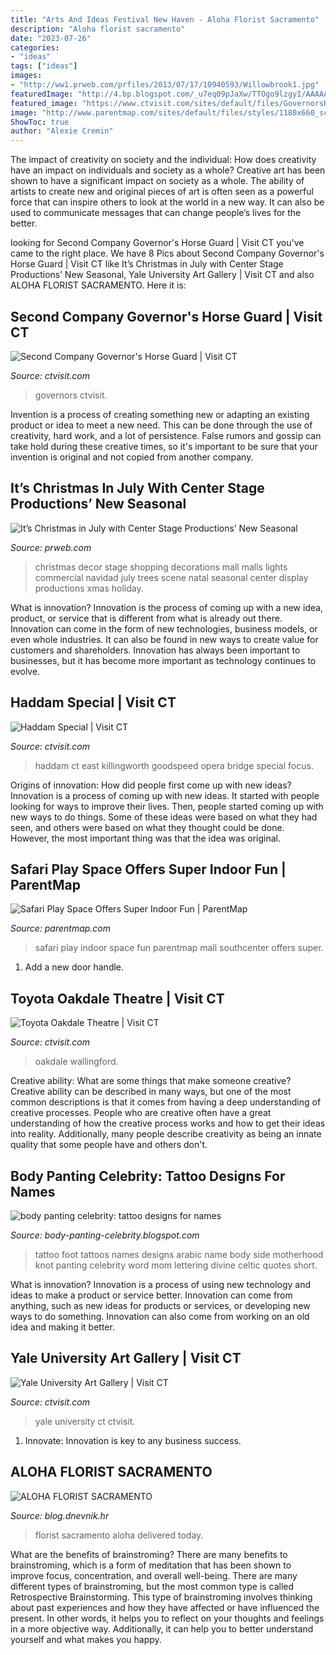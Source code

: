 ```yaml
---
title: "Arts And Ideas Festival New Haven - Aloha Florist Sacramento"
description: "Aloha florist sacramento"
date: "2023-07-26"
categories:
- "ideas"
tags: ["ideas"]
images:
- "http://ww1.prweb.com/prfiles/2013/07/17/10940593/Willowbrook1.jpg"
featuredImage: "http://4.bp.blogspot.com/_u7eq09pJaXw/TTOgo9lzgyI/AAAAAAAAAg8/YKo7wuEJS_o/s1600/first-names-tattoo-designs-girl.jpg"
featured_image: "https://www.ctvisit.com/sites/default/files/GovernorsHorseGuard.jpg"
image: "http://www.parentmap.com/sites/default/files/styles/1180x660_scaled_cropped/public/2018-02/HERO.jpg?itok=ggtytDEv"
ShowToc: true
author: "Alexie Cremin"
---
```



The impact of creativity on society and the individual: How does creativity have an impact on individuals and society as a whole?
Creative art has been shown to have a significant impact on society as a whole. The ability of artists to create new and original pieces of art is often seen as a powerful force that can inspire others to look at the world in a new way. It can also be used to communicate messages that can change people’s lives for the better.

	

		
looking for Second Company Governor&#039;s Horse Guard | Visit CT you've came to the right place. We have 8 Pics about Second Company Governor&#039;s Horse Guard | Visit CT like It’s Christmas in July with Center Stage Productions’ New Seasonal, Yale University Art Gallery | Visit CT and also ALOHA FLORIST SACRAMENTO. Here it is:
		
    
## Second Company Governor&#039;s Horse Guard | Visit CT

<img loading=lazy src="https://www.ctvisit.com/sites/default/files/GovernorsHorseGuard.jpg" onerror="this.onerror=null;this.src='https://tse1.mm.bing.net/th?id=OIP.k_jw_eU07F01ixXR0wSgwgHaFj&amp;pid=15.1';" alt="Second Company Governor&#039;s Horse Guard | Visit CT">

_Source: ctvisit.com_

>governors ctvisit. 

	

Invention is a process of creating something new or adapting an existing product or idea to meet a new need. This can be done through the use of creativity, hard work, and a lot of persistence. False rumors and gossip can take hold during these creative times, so it's important to be sure that your invention is original and not copied from another company.

    
## It’s Christmas In July With Center Stage Productions’ New Seasonal

<img loading=lazy src="http://ww1.prweb.com/prfiles/2013/07/17/10940593/Willowbrook1.jpg" onerror="this.onerror=null;this.src='https://tse2.mm.bing.net/th?id=OIP.L_TG-cmOYH1N9dvl1e35wwHaLH&amp;pid=15.1';" alt="It’s Christmas in July with Center Stage Productions’ New Seasonal">

_Source: prweb.com_

>christmas decor stage shopping decorations mall malls lights commercial navidad july trees scene natal seasonal center display productions xmas holiday. 

	

What is innovation?
Innovation is the process of coming up with a new idea, product, or service that is different from what is already out there. Innovation can come in the form of new technologies, business models, or even whole industries. It can also be found in new ways to create value for customers and shareholders. Innovation has always been important to businesses, but it has become more important as technology continues to evolve.

    
## Haddam Special | Visit CT

<img loading=lazy src="http://www.ctvisit.com/sites/default/files/events/Haddam_Special.jpg" onerror="this.onerror=null;this.src='https://tse3.mm.bing.net/th?id=OIP.mRiDcjf-QYhWeIlaLqnWQwHaEt&amp;pid=15.1';" alt="Haddam Special | Visit CT">

_Source: ctvisit.com_

>haddam ct east killingworth goodspeed opera bridge special focus. 

	

Origins of innovation: How did people first come up with new ideas?
Innovation is a process of coming up with new ideas. It started with people looking for ways to improve their lives. Then, people started coming up with new ways to do things. Some of these ideas were based on what they had seen, and others were based on what they thought could be done. However, the most important thing was that the idea was original.

    
## Safari Play Space Offers Super Indoor Fun | ParentMap

<img loading=lazy src="http://www.parentmap.com/sites/default/files/styles/1180x660_scaled_cropped/public/2018-02/HERO.jpg?itok=ggtytDEv" onerror="this.onerror=null;this.src='https://tse3.mm.bing.net/th?id=OIP.TMRRW0INrojY-SaBMX4oCQHaEJ&amp;pid=15.1';" alt="Safari Play Space Offers Super Indoor Fun | ParentMap">

_Source: parentmap.com_

>safari play indoor space fun parentmap mall southcenter offers super. 

	

1. Add a new door handle. 

    
## Toyota Oakdale Theatre | Visit CT

<img loading=lazy src="https://www.ctvisit.com/sites/default/files/MH_OAK-73.jpg" onerror="this.onerror=null;this.src='https://tse1.mm.bing.net/th?id=OIP.I96WrmkAsudX3hrUjk4ZNAHaE8&amp;pid=15.1';" alt="Toyota Oakdale Theatre | Visit CT">

_Source: ctvisit.com_

>oakdale wallingford. 

	

Creative ability: What are some things that make someone creative?
Creative ability can be described in many ways, but one of the most common descriptions is that it comes from having a deep understanding of creative processes. People who are creative often have a great understanding of how the creative process works and how to get their ideas into reality. Additionally, many people describe creativity as being an innate quality that some people have and others don't.

    
## Body Panting Celebrity: Tattoo Designs For Names

<img loading=lazy src="http://4.bp.blogspot.com/_u7eq09pJaXw/TTOgo9lzgyI/AAAAAAAAAg8/YKo7wuEJS_o/s1600/first-names-tattoo-designs-girl.jpg" onerror="this.onerror=null;this.src='https://tse1.mm.bing.net/th?id=OIP.0CKVV_TW09cYnbU5tVZvIgHaFj&amp;pid=15.1';" alt="body panting celebrity: tattoo designs for names">

_Source: body-panting-celebrity.blogspot.com_

>tattoo foot tattoos names designs arabic name body side motherhood knot panting celebrity word mom lettering divine celtic quotes short. 

	

What is innovation?
Innovation is a process of using new technology and ideas to make a product or service better. Innovation can come from anything, such as new ideas for products or services, or developing new ways to do something. Innovation can also come from working on an old idea and making it better.

    
## Yale University Art Gallery | Visit CT

<img loading=lazy src="http://www.ctvisit.com/sites/default/files/YaleArtGallery_NewHaven_0.jpg" onerror="this.onerror=null;this.src='https://tse3.mm.bing.net/th?id=OIP.dQ6fMVuKpy1aCLQWLhfLcwHaE8&amp;pid=15.1';" alt="Yale University Art Gallery | Visit CT">

_Source: ctvisit.com_

>yale university ct ctvisit. 

	

1. Innovate: Innovation is key to any business success.

    
## ALOHA FLORIST SACRAMENTO

<img loading=lazy src="http://bit.ly/pcAu5a" onerror="this.onerror=null;this.src='https://tse1.mm.bing.net/th?id=OIP.EzBhebizNEl-U1fLw8aUOQAAAA&amp;pid=15.1';" alt="ALOHA FLORIST SACRAMENTO">

_Source: blog.dnevnik.hr_

>florist sacramento aloha delivered today. 

	

What are the benefits of brainstroming?
There are many benefits to brainstroming, which is a form of meditation that has been shown to improve focus, concentration, and overall well-being. There are many different types of brainstroming, but the most common type is called Retrospective Brainstorming. This type of brainstroming involves thinking about past experiences and how they have affected or have influenced the present. In other words, it helps you to reflect on your thoughts and feelings in a more objective way. Additionally, it can help you to better understand yourself and what makes you happy.

